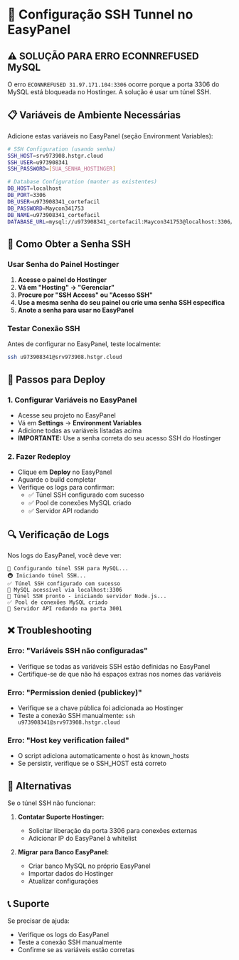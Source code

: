 # 🔧 Configuração SSH Tunnel no EasyPanel

## ⚠️ SOLUÇÃO PARA ERRO ECONNREFUSED MySQL

O erro `ECONNREFUSED 31.97.171.104:3306` ocorre porque a porta 3306 do MySQL está bloqueada no Hostinger. A solução é usar um túnel SSH.

## 📋 Variáveis de Ambiente Necessárias

Adicione estas variáveis no EasyPanel (seção Environment Variables):

```bash
# SSH Configuration (usando senha)
SSH_HOST=srv973908.hstgr.cloud
SSH_USER=u973908341
SSH_PASSWORD=[SUA_SENHA_HOSTINGER]

# Database Configuration (manter as existentes)
DB_HOST=localhost
DB_PORT=3306
DB_USER=u973908341_cortefacil
DB_PASSWORD=Maycon341753
DB_NAME=u973908341_cortefacil
DATABASE_URL=mysql://u973908341_cortefacil:Maycon341753@localhost:3306/u973908341_cortefacil
```

## 🔑 Como Obter a Senha SSH

### Usar Senha do Painel Hostinger

1. **Acesse o painel do Hostinger**
2. **Vá em "Hosting" → "Gerenciar"**
3. **Procure por "SSH Access" ou "Acesso SSH"**
4. **Use a mesma senha do seu painel ou crie uma senha SSH específica**
5. **Anote a senha para usar no EasyPanel**

### Testar Conexão SSH

Antes de configurar no EasyPanel, teste localmente:
```bash
ssh u973908341@srv973908.hstgr.cloud
```

## 🚀 Passos para Deploy

### 1. Configurar Variáveis no EasyPanel

- Acesse seu projeto no EasyPanel
- Vá em **Settings** → **Environment Variables**
- Adicione todas as variáveis listadas acima
- **IMPORTANTE:** Use a senha correta do seu acesso SSH do Hostinger

### 2. Fazer Redeploy

- Clique em **Deploy** no EasyPanel
- Aguarde o build completar
- Verifique os logs para confirmar:
  - ✅ Túnel SSH configurado com sucesso
  - ✅ Pool de conexões MySQL criado
  - ✅ Servidor API rodando

## 🔍 Verificação de Logs

Nos logs do EasyPanel, você deve ver:

```
🔧 Configurando túnel SSH para MySQL...
🚇 Iniciando túnel SSH...
✅ Túnel SSH configurado com sucesso
📍 MySQL acessível via localhost:3306
🚀 Túnel SSH pronto - iniciando servidor Node.js...
✅ Pool de conexões MySQL criado
🚀 Servidor API rodando na porta 3001
```

## ❌ Troubleshooting

### Erro: "Variáveis SSH não configuradas"
- Verifique se todas as variáveis SSH estão definidas no EasyPanel
- Certifique-se de que não há espaços extras nos nomes das variáveis

### Erro: "Permission denied (publickey)"
- Verifique se a chave pública foi adicionada ao Hostinger
- Teste a conexão SSH manualmente: `ssh u973908341@srv973908.hstgr.cloud`

### Erro: "Host key verification failed"
- O script adiciona automaticamente o host às known_hosts
- Se persistir, verifique se o SSH_HOST está correto

## 🔄 Alternativas

Se o túnel SSH não funcionar:

1. **Contatar Suporte Hostinger:**
   - Solicitar liberação da porta 3306 para conexões externas
   - Adicionar IP do EasyPanel à whitelist

2. **Migrar para Banco EasyPanel:**
   - Criar banco MySQL no próprio EasyPanel
   - Importar dados do Hostinger
   - Atualizar configurações

## 📞 Suporte

Se precisar de ajuda:
- Verifique os logs do EasyPanel
- Teste a conexão SSH manualmente
- Confirme se as variáveis estão corretas